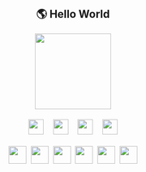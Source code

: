 <h2 align="center">🌎 Hello World</h2>

<div align="center">
  <img src="https://media.giphy.com/media/Ju7l5y9osyymQ/giphy.gif" height="150"/>
</div>

<div align="center" style="margin-top:20px;">
  <!-- Linguagens -->
  <img src="https://cdn.jsdelivr.net/gh/devicons/devicon/icons/java/java-original.svg" height="30" style="margin-right:15px;" />
  <img src="https://cdn.jsdelivr.net/gh/devicons/devicon/icons/html5/html5-original.svg" height="30" style="margin-right:15px;" />
  <img src="https://cdn.jsdelivr.net/gh/devicons/devicon/icons/python/python-original.svg" height="30" style="margin-right:15px;" />
  <img src="https://cdn.jsdelivr.net/gh/devicons/devicon/icons/csharp/csharp-original.svg" height="30" />
</div>

<div align="center" style="margin-top:20px;">
  <!-- Redes sociais -->
  <img src="https://img.shields.io/static/v1?message=Youtube&logo=youtube&label=&color=FF0000&logoColor=white&style=for-the-badge" height="35" style="margin-right:5px;" />
  <img src="https://img.shields.io/static/v1?message=Instagram&logo=instagram&label=&color=E4405F&logoColor=white&style=for-the-badge" height="35" style="margin-right:5px;" />
  <img src="https://img.shields.io/static/v1?message=Twitch&logo=twitch&label=&color=9146FF&logoColor=white&style=for-the-badge" height="35" style="margin-right:5px;" />
  <img src="https://img.shields.io/static/v1?message=Discord&logo=discord&label=&color=7289DA&logoColor=white&style=for-the-badge" height="35" style="margin-right:5px;" />
  <img src="https://img.shields.io/static/v1?message=Gmail&logo=gmail&label=&color=D14836&logoColor=white&style=for-the-badge" height="35" style="margin-right:5px;" />
  <img src="https://img.shields.io/static/v1?message=LinkedIn&logo=linkedin&label=&color=0077B5&logoColor=white&style=for-the-badge" height="35" />
</div>
